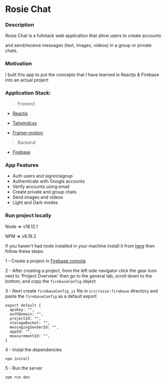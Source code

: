 # Rosie Chat


### Description 

Rosie Chat is a fullstack web application that allow users to create accounts 

and send/receive messages (text, images, videos) in a group or private chats.


### Motivation
I built this app to put the concepts that I have learned in Reactjs & Firebase into an actual project


### Application Stack:
> Fronend

 - [Reactjs](https://reactjs.org/)

 - [Tailwindcss](https://tailwindcss.com/)

 - [Framer-motion](https://www.framer.com/motion/)

> Backend

 - [Firebase](https://console.firebase.google.com/u/2/)


### App Features
- Auth users and signin/signup
- Authenticate with Google accounts
- Verify accounts using email
- Create private and group chats
- Send images and videos
- Light and Dark modes


### Run project locally
Node => v18.12.1 

NPM => v8.19.2

If you haven't had node installed in your machine install it from [here](https://nodejs.org/en/) then follow these steps:

1 - Create a project in [Firebase console](https://console.firebase.google.com/u/2/)

2 - After creating a project, from the left side navigator click the gear icon next to 'Project Overview' 
    then go to the general tab, scroll down to the bottom, and copy the `firebaseConfig` object  

3 - Next create `firebaseConfig.js` file in `src/rosie-firebase` directory and paste the `firebaseConfig` as a default export
```
export default {
  apiKey: "",
  authDomain: "",
  projectId: "",
  storageBucket: "",
  messagingSenderId: "",
  appId: "",
  measurementId: "",
}
```

4 - Instal the dependencies 

``` 
npm install 
```

5 - Run the server 

```
npm run dev
```